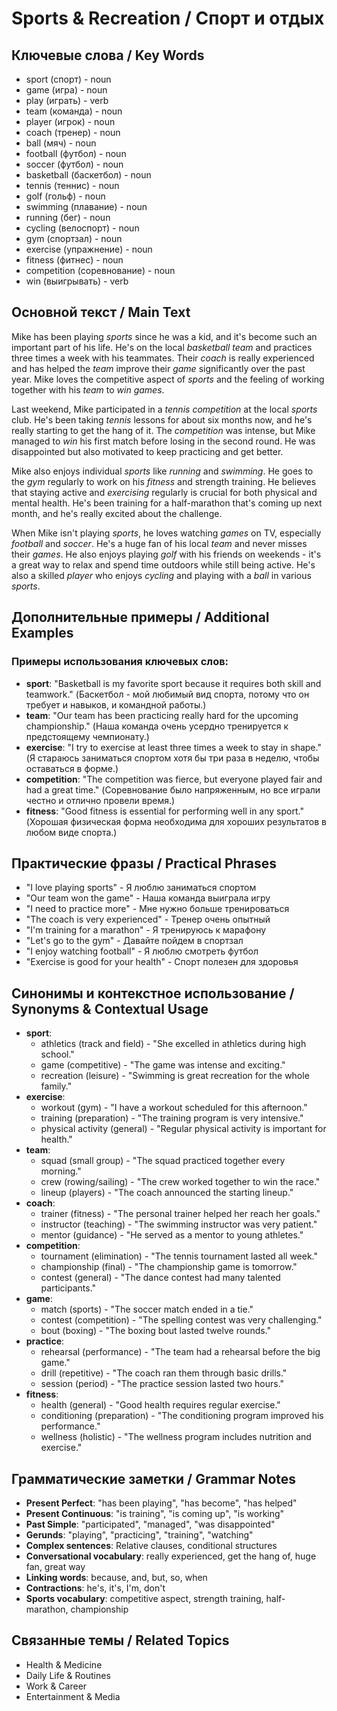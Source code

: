# Sports & Recreation / Спорт и отдых

## Ключевые слова / Key Words
- sport (спорт) - noun
- game (игра) - noun
- play (играть) - verb
- team (команда) - noun
- player (игрок) - noun
- coach (тренер) - noun
- ball (мяч) - noun
- football (футбол) - noun
- soccer (футбол) - noun
- basketball (баскетбол) - noun
- tennis (теннис) - noun
- golf (гольф) - noun
- swimming (плавание) - noun
- running (бег) - noun
- cycling (велоспорт) - noun
- gym (спортзал) - noun
- exercise (упражнение) - noun
- fitness (фитнес) - noun
- competition (соревнование) - noun
- win (выигрывать) - verb

## Основной текст / Main Text

Mike has been playing *sports* since he was a kid, and it's become such an important part of his life. He's on the local *basketball* *team* and practices three times a week with his teammates. Their *coach* is really experienced and has helped the *team* improve their *game* significantly over the past year. Mike loves the competitive aspect of *sports* and the feeling of working together with his *team* to *win* *games*.

Last weekend, Mike participated in a *tennis* *competition* at the local *sports* club. He's been taking *tennis* lessons for about six months now, and he's really starting to get the hang of it. The *competition* was intense, but Mike managed to *win* his first match before losing in the second round. He was disappointed but also motivated to keep practicing and get better.

Mike also enjoys individual *sports* like *running* and *swimming*. He goes to the *gym* regularly to work on his *fitness* and strength training. He believes that staying active and *exercising* regularly is crucial for both physical and mental health. He's been training for a half-marathon that's coming up next month, and he's really excited about the challenge.

When Mike isn't playing *sports*, he loves watching *games* on TV, especially *football* and *soccer*. He's a huge fan of his local *team* and never misses their *games*. He also enjoys playing *golf* with his friends on weekends - it's a great way to relax and spend time outdoors while still being active. He's also a skilled *player* who enjoys *cycling* and playing with a *ball* in various *sports*.

## Дополнительные примеры / Additional Examples

### Примеры использования ключевых слов:
- **sport**: "Basketball is my favorite sport because it requires both skill and teamwork." (Баскетбол - мой любимый вид спорта, потому что он требует и навыков, и командной работы.)
- **team**: "Our team has been practicing really hard for the upcoming championship." (Наша команда очень усердно тренируется к предстоящему чемпионату.)
- **exercise**: "I try to exercise at least three times a week to stay in shape." (Я стараюсь заниматься спортом хотя бы три раза в неделю, чтобы оставаться в форме.)
- **competition**: "The competition was fierce, but everyone played fair and had a great time." (Соревнование было напряженным, но все играли честно и отлично провели время.)
- **fitness**: "Good fitness is essential for performing well in any sport." (Хорошая физическая форма необходима для хороших результатов в любом виде спорта.)

## Практические фразы / Practical Phrases

- "I love playing sports" - Я люблю заниматься спортом
- "Our team won the game" - Наша команда выиграла игру
- "I need to practice more" - Мне нужно больше тренироваться
- "The coach is very experienced" - Тренер очень опытный
- "I'm training for a marathon" - Я тренируюсь к марафону
- "Let's go to the gym" - Давайте пойдем в спортзал
- "I enjoy watching football" - Я люблю смотреть футбол
- "Exercise is good for your health" - Спорт полезен для здоровья

## Синонимы и контекстное использование / Synonyms & Contextual Usage

- **sport**: 
  - athletics (track and field) - "She excelled in athletics during high school."
  - game (competitive) - "The game was intense and exciting."
  - recreation (leisure) - "Swimming is great recreation for the whole family."
- **exercise**: 
  - workout (gym) - "I have a workout scheduled for this afternoon."
  - training (preparation) - "The training program is very intensive."
  - physical activity (general) - "Regular physical activity is important for health."
- **team**: 
  - squad (small group) - "The squad practiced together every morning."
  - crew (rowing/sailing) - "The crew worked together to win the race."
  - lineup (players) - "The coach announced the starting lineup."
- **coach**: 
  - trainer (fitness) - "The personal trainer helped her reach her goals."
  - instructor (teaching) - "The swimming instructor was very patient."
  - mentor (guidance) - "He served as a mentor to young athletes."
- **competition**: 
  - tournament (elimination) - "The tennis tournament lasted all week."
  - championship (final) - "The championship game is tomorrow."
  - contest (general) - "The dance contest had many talented participants."
- **game**: 
  - match (sports) - "The soccer match ended in a tie."
  - contest (competition) - "The spelling contest was very challenging."
  - bout (boxing) - "The boxing bout lasted twelve rounds."
- **practice**: 
  - rehearsal (performance) - "The team had a rehearsal before the big game."
  - drill (repetitive) - "The coach ran them through basic drills."
  - session (period) - "The practice session lasted two hours."
- **fitness**: 
  - health (general) - "Good health requires regular exercise."
  - conditioning (preparation) - "The conditioning program improved his performance."
  - wellness (holistic) - "The wellness program includes nutrition and exercise."

## Грамматические заметки / Grammar Notes

- **Present Perfect**: "has been playing", "has become", "has helped"
- **Present Continuous**: "is training", "is coming up", "is working"
- **Past Simple**: "participated", "managed", "was disappointed"
- **Gerunds**: "playing", "practicing", "training", "watching"
- **Complex sentences**: Relative clauses, conditional structures
- **Conversational vocabulary**: really experienced, get the hang of, huge fan, great way
- **Linking words**: because, and, but, so, when
- **Contractions**: he's, it's, I'm, don't
- **Sports vocabulary**: competitive aspect, strength training, half-marathon, championship

## Связанные темы / Related Topics

- Health & Medicine
- Daily Life & Routines
- Work & Career
- Entertainment & Media
